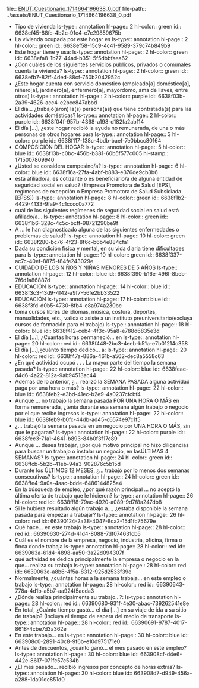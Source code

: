 file:: [ENUT_Cuestionario_1714664196638_0.pdf](../assets/ENUT_Cuestionario_1714664196638_0.pdf)
file-path:: ../assets/ENUT_Cuestionario_1714664196638_0.pdf

- Tipo de vivienda
  ls-type:: annotation
  hl-page:: 2
  hl-color:: green
  id:: 6638ef45-88fc-4b2c-91e4-e7e29859675b
- La vivienda ocupada por este hogar es
  ls-type:: annotation
  hl-page:: 2
  hl-color:: green
  id:: 6638ef58-15c9-4c41-9589-379c74b849b9
- Este hogar tiene y usa:
  ls-type:: annotation
  hl-page:: 2
  hl-color:: green
  id:: 6638efa8-1b77-44ad-b351-5f5dbbfaea62
- ¿Con cuáles de los siguientes servicios públicos, privados o comunales cuenta la vivienda?
  ls-type:: annotation
  hl-page:: 2
  hl-color:: green
  id:: 6638efb7-82ff-4ded-88cf-750b2042952c
- ¿Este hogar cuenta con servicio doméstico (empleado[a] doméstico[a], niñero[a], jardinero[a], enfermero[a], mayordomo, ama de llaves, entre otros)
  ls-type:: annotation
  hl-page:: 2
  hl-color:: purple
  id:: 6638f03b-2a39-4626-acc4-e2bce847abbd
- El día… ¿trabajó(aron) la(s) persona(as) que tiene contratada(s) para las actividades domésticas?
  ls-type:: annotation
  hl-page:: 2
  hl-color:: purple
  id:: 6638f04f-957b-4368-a198-d182fa2abf14
- El día [...], ¿este hogar recibió la ayuda no remunerada, de una o más personas de otros hogares para
  ls-type:: annotation
  hl-page:: 3
  hl-color:: purple
  id:: 6638f117-f38c-4bdb-baef-7e0bbcc80164
- COMPOSICIÓN DEL HOGAR
  ls-type:: annotation
  hl-page:: 5
  hl-color:: blue
  id:: 6638f13b-c0bc-456b-b381-60b5f577c005
  hl-stamp:: 1715007809940
- ¿Usted se considera campesino/a?
  ls-type:: annotation
  hl-page:: 6
  hl-color:: blue
  id:: 6638f16a-27fa-4abf-b883-e376de9cb3b6
- está afiliado/a, es cotizante o es beneficiario/a de alguna entidad de seguridad social en salud? (Empresa Promotora de Salud [EPS], regímenes de excepción o Empresa Promotora de Salud Subsidiada [EPSS])
  ls-type:: annotation
  hl-page:: 8
  hl-color:: green
  id:: 6638f1b2-4429-4133-9fa9-4c1cccc0a772
- cuál de los siguientes regímenes de seguridad social en salud está afiliado/a…
  ls-type:: annotation
  hl-page:: 8
  hl-color:: green
  id:: 6638f1b6-328c-4c5c-bcff-98721290be9f
- A … le han diagnosticado alguna de las siguientes enfermedades o problemas de salud?
  ls-type:: annotation
  hl-page:: 10
  hl-color:: green
  id:: 6638f280-bc76-4f23-8f6c-b6b4e884cfa1
- Dada su condición física y mental, en su vida diaria tiene dificultades para
  ls-type:: annotation
  hl-page:: 10
  hl-color:: green
  id:: 6638f337-ac7c-40ef-8875-f84fe243029e
- CUIDADO DE LOS NIÑOS Y NIÑAS MENORES DE 5 AÑOS
  ls-type:: annotation
  hl-page:: 12
  hl-color:: blue
  id:: 6638f390-b16e-496f-8beb-7f6d1a86887d
- EDUCACIÓN
  ls-type:: annotation
  hl-page:: 14
  hl-color:: blue
  id:: 6638f3c3-13d9-4f42-a9f7-56fe2bb33522
- EDUCACIÓN
  ls-type:: annotation
  hl-page:: 17
  hl-color:: blue
  id:: 6638f3fd-d0b5-4730-8fb4-e8a974a230bc
- toma cursos libres de idiomas, música, costura, deportes, manualidades, etc., valida o asiste a un instituto preuniversitario(excluya cursos de formación para el trabajo)
  ls-type:: annotation
  hl-page:: 18
  hl-color:: blue
  id:: 6638f412-ceb4-4f3c-95a8-e788d6835e3d
- El día [...], ¿Cuantas horas permaneció… en
  ls-type:: annotation
  hl-page:: 20
  hl-color:: red
  id:: 6638f448-2bc3-4eeb-b51a-e7b01214c358
- El día [...],¿cuánto tiempo dedicó... a:
  ls-type:: annotation
  hl-page:: 20
  hl-color:: red
  id:: 6638f47a-886a-461b-a562-dec8a5558c63
- ¿En qué actividad ocupó . . . La mayor parte del tiempo la semana pasada?
  ls-type:: annotation
  hl-page:: 22
  hl-color:: blue
  id:: 6638feac-d4d6-4a22-812a-9ab94513ac44
- Además de lo anterior, ¿... realizó la SEMANA PASADA alguna actividad paga por una hora o más?
  ls-type:: annotation
  hl-page:: 22
  hl-color:: blue
  id:: 6638feb2-e3bd-41ec-b2e9-4a0237cfcbf4
- Aunque ... no trabajó la semana pasada POR UNA HORA O MÁS en forma remunerada, ¿tenía durante esa semana algún trabajo o negocio por el que recibe ingresos
  ls-type:: annotation
  hl-page:: 22
  hl-color:: blue
  id:: 6638feb9-b0fc-44db-ad45-c6574e97c1f5
- ¿... trabajó la semana pasada en un negocio por UNA HORA O MÁS, sin que le pagaran?
  ls-type:: annotation
  hl-page:: 22
  hl-color:: purple
  id:: 6638fec3-71a1-4641-b893-84b0f3f17c89
- Aunque ... desea trabajar, ¿por qué motivo principal no hizo diligencias para buscar un trabajo o instalar un negocio, en lasÚLTIMAS 4 SEMANAS?
  ls-type:: annotation
  hl-page:: 24
  hl-color:: green
  id:: 6638ffcb-5b2b-41eb-94a3-902876c5b15d
- Durante los ÚLTIMOS 12 MESES, ¿... trabajó por lo menos dos semanas consecutivas?
  ls-type:: annotation
  hl-page:: 24
  hl-color:: green
  id:: 6638ffe4-9a0a-4aac-bdde-6486144825a4
- En la búsqueda de empleo, ¿por qué razón principal … no aceptó la última oferta de trabajo que le hicieron?
  ls-type:: annotation
  hl-page:: 26
  hl-color:: red
  id:: 6638fff8-79ac-4920-a089-9d7f8a247db8
- Si le hubiera resultado algún trabajo a…, ¿estaba disponible la semana pasada para empezar a trabajar? 
  ls-type:: annotation
  hl-page:: 26
  hl-color:: red
  id:: 66390124-2a38-4047-8ca2-15d1fc75679e
- Qué hace... en este trabajo
  ls-type:: annotation
  hl-page:: 28
  hl-color:: red
  id:: 66390630-274d-41d4-8088-7df074631cb5
- Cuál es el nombre de la empresa, negocio, industria, oficina, firma o finca donde trabaja
  ls-type:: annotation
  hl-page:: 28
  hl-color:: red
  id:: 6639063a-61d4-4898-aa50-3a22d094307f
- qué actividad se dedica principalmente la empresa o negocio en la que... realiza su trabajo
  ls-type:: annotation
  hl-page:: 28
  hl-color:: red
  id:: 6639063e-a8b6-4f5a-8312-925d2533f39e
- Normalmente, ¿cuántas horas a la semana trabaja… en este empleo o trabajo
  ls-type:: annotation
  hl-page:: 28
  hl-color:: red
  id:: 66390643-778a-4d1b-a5b7-aa924f5acda3
- ¿Dónde realiza principalmente su trabajo...?:
  ls-type:: annotation
  hl-page:: 28
  hl-color:: red
  id:: 66390680-931f-4e30-abac-739262541e8e
- En total, ¿Cuánto tiempo gastó... el día [...] en su viaje de ida a su sitio de trabajo? (Incluya el tiempo de espera del medio de transporte
  ls-type:: annotation
  hl-page:: 28
  hl-color:: red
  id:: 66390691-9787-4017-8618-4cbe7d3a362e
- En este trabajo... es
  ls-type:: annotation
  hl-page:: 30
  hl-color:: blue
  id:: 663908c0-2891-40c8-9f6b-e10d975171e0
- Antes de descuentos, ¿cuánto ganó... el mes pasado en este empleo?
  ls-type:: annotation
  hl-page:: 30
  hl-color:: blue
  id:: 663908cf-d4e6-442e-8617-071fc57c534b
- ¿El mes pasado... recibió ingresos por concepto de horas extras?
  ls-type:: annotation
  hl-page:: 30
  hl-color:: blue
  id:: 663908d7-d949-456a-a288-1da01dc851d0